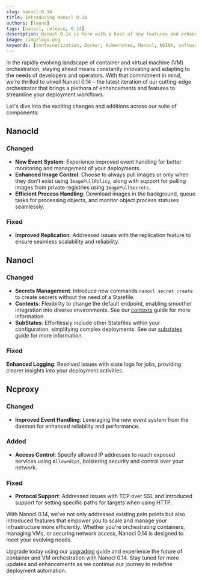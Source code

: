 ```yaml
---
slug: nanocl-0.14
title: Introducing Nanocl 0.14
authors: [leone]
tags: [nanocl, release, 0.14]
description: Nanocl 0.14 is here with a host of new features and enhancements to streamline your deployment workflows. Dive into the details!
image: /img/logo.png
keywords: [containerization, Docker, Kubernetes, Nanocl, NGINX, software development, deployment, release, 0.15]
---
```


In the rapidly evolving landscape of container and virtual machine (VM) orchestration, staying ahead means constantly innovating and adapting to the needs of developers and operators. With that commitment in mind, we're thrilled to unveil Nanocl 0.14 – the latest iteration of our cutting-edge orchestrator that brings a plethora of enhancements and features to streamline your deployment workflows.

<!--truncate-->

Let's dive into the exciting changes and additions across our suite of components:

## Nanocld

### Changed

- **New Event System**: Experience improved event handling for better monitoring and management of your deployments.
- **Enhanced Image Control**: Choose to always pull images or only when they don't exist using `ImagePullPolicy`, along with support for pulling images from private registries using `ImagePullSecrets`.
- **Efficient Process Handling**: Download images in the background, queue tasks for processing objects, and monitor object process statuses seamlessly.

### Fixed

- **Improved Replication**: Addressed issues with the replication feature to ensure seamless scalability and reliability.

## Nanocl

### Changed

- **Secrets Management**: Introduce new commands `nanocl secret create` to create secrets without the need of a Statefile.
- **Contexts**: Flexibility to change the default endpoint, enabling smoother integration into diverse environments.
See our [contexts][contexts] guide for more information.
- **SubStates**: Effortlessly include other Statefiles within your configuration, simplifying complex deployments.
See our [substates][substates] guide for more information.

### Fixed

**Enhanced Logging**: Resolved issues with state logs for jobs, providing clearer insights into your deployment activities.

## Ncproxy

### Changed

- **Improved Event Handling**: Leveraging the new event system from the daemon for enhanced reliability and performance.

### Added

- **Access Control**: Specify allowed IP addresses to reach exposed services using `AllowedIps`, bolstering security and control over your network.

### Fixed

- **Protocol Support**: Addressed issues with TCP over SSL and introduced support for setting specific paths for targets when using HTTP.

With Nanocl 0.14, we've not only addressed existing pain points but also introduced features that empower you to scale and manage your infrastructure more efficiently. Whether you're orchestrating containers, managing VMs, or securing network access, Nanocl 0.14 is designed to meet your evolving needs.

Upgrade today using our [upgrading][upgrading] guide and experience the future of container and VM orchestration with Nanocl 0.14. Stay tuned for more updates and enhancements as we continue our journey to redefine deployment automation.

[substates]: /guides/nanocl/advanced-usage/substate
[contexts]: /guides/nanocl/advanced-usage/contexts
[upgrading]: /manuals/nanocl/upgrade
